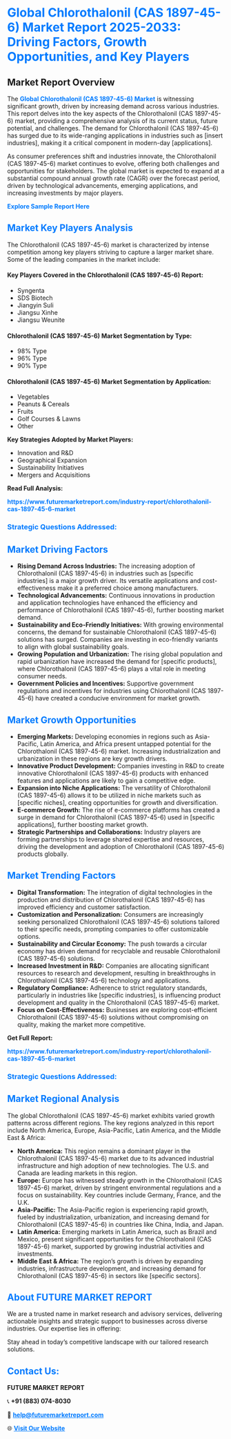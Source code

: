 <h1 style="color: #007BFF;">Global Chlorothalonil (CAS 1897-45-6) Market Report 2025-2033: Driving Factors, Growth Opportunities, and Key Players</h1>

<section id="overview">
<h2>Market Report Overview</h2>
<p>The <a href="https://www.futuremarketreport.com/industry-report/chlorothalonil-cas-1897-45-6-market" style="color: #007BFF; text-decoration: none;"><strong>Global Chlorothalonil (CAS 1897-45-6) Market</strong></a> is witnessing significant growth, driven by increasing demand across various industries. This report delves into the key aspects of the Chlorothalonil (CAS 1897-45-6) market, providing a comprehensive analysis of its current status, future potential, and challenges. The demand for Chlorothalonil (CAS 1897-45-6) has surged due to its wide-ranging applications in industries such as [insert industries], making it a critical component in modern-day [applications].</p>
<p>As consumer preferences shift and industries innovate, the Chlorothalonil (CAS 1897-45-6) market continues to evolve, offering both challenges and opportunities for stakeholders. The global market is expected to expand at a substantial compound annual growth rate (CAGR) over the forecast period, driven by technological advancements, emerging applications, and increasing investments by major players.</p>
</section>

<section id="overview">
<p><a href="https://www.futuremarketreport.com/request-sample/reportId=28262" style="color: #007BFF; text-decoration: none;"><strong>Explore Sample Report Here</strong></a></p>
</section>

<section id="key-players">
<h2 style="color: #007BFF;">Market Key Players Analysis</h2>
<p>The Chlorothalonil (CAS 1897-45-6) market is characterized by intense competition among key players striving to capture a larger market share. Some of the leading companies in the market include:</p>
<h4>Key Players Covered in the Chlorothalonil (CAS 1897-45-6) Report:</h4>
<ul><li>Syngenta</li><li>SDS Biotech</li><li>Jiangyin Suli</li><li>Jiangsu Xinhe</li><li>Jiangsu Weunite</li></ul>
<h4>Chlorothalonil (CAS 1897-45-6) Market Segmentation by Type:</h4>
<ul><li>98% Type</li><li>96% Type</li><li>90% Type</li></ul>

<h4>Chlorothalonil (CAS 1897-45-6) Market Segmentation by Application:</h4>
<ul><li>Vegetables</li><li>Peanuts &amp; Cereals</li><li>Fruits</li><li>Golf Courses &amp; Lawns</li><li>Other</li></ul>
<p><strong>Key Strategies Adopted by Market Players:</strong></p>
<ul>
<li>Innovation and R&D</li>
<li>Geographical Expansion</li>
<li>Sustainability Initiatives</li>
<li>Mergers and Acquisitions</li>
</ul>
</section>

<section>
<p><strong>Read Full Analysis: </strong></p><a href="https://www.futuremarketreport.com/industry-report/chlorothalonil-cas-1897-45-6-market" style="color: #007BFF; text-decoration: none;"><strong>https://www.futuremarketreport.com/industry-report/chlorothalonil-cas-1897-45-6-market</strong></a>
<h3 style="color: #007BFF;">Strategic Questions Addressed:</h3>
</section>

<section id="driving-factors">
<h2 style="color: #007BFF;">Market Driving Factors</h2>
<ul>
<li><strong>Rising Demand Across Industries:</strong> The increasing adoption of Chlorothalonil (CAS 1897-45-6) in industries such as [specific industries] is a major growth driver. Its versatile applications and cost-effectiveness make it a preferred choice among manufacturers.</li>
<li><strong>Technological Advancements:</strong> Continuous innovations in production and application technologies have enhanced the efficiency and performance of Chlorothalonil (CAS 1897-45-6), further boosting market demand.</li>
<li><strong>Sustainability and Eco-Friendly Initiatives:</strong> With growing environmental concerns, the demand for sustainable Chlorothalonil (CAS 1897-45-6) solutions has surged. Companies are investing in eco-friendly variants to align with global sustainability goals.</li>
<li><strong>Growing Population and Urbanization:</strong> The rising global population and rapid urbanization have increased the demand for [specific products], where Chlorothalonil (CAS 1897-45-6) plays a vital role in meeting consumer needs.</li>
<li><strong>Government Policies and Incentives:</strong> Supportive government regulations and incentives for industries using Chlorothalonil (CAS 1897-45-6) have created a conducive environment for market growth.</li>
</ul>
</section>

<section id="growth-opportunities">
<h2 style="color: #007BFF;">Market Growth Opportunities</h2>
<ul>
<li><strong>Emerging Markets:</strong> Developing economies in regions such as Asia-Pacific, Latin America, and Africa present untapped potential for the Chlorothalonil (CAS 1897-45-6) market. Increasing industrialization and urbanization in these regions are key growth drivers.</li>
<li><strong>Innovative Product Development:</strong> Companies investing in R&D to create innovative Chlorothalonil (CAS 1897-45-6) products with enhanced features and applications are likely to gain a competitive edge.</li>
<li><strong>Expansion into Niche Applications:</strong> The versatility of Chlorothalonil (CAS 1897-45-6) allows it to be utilized in niche markets such as [specific niches], creating opportunities for growth and diversification.</li>
<li><strong>E-commerce Growth:</strong> The rise of e-commerce platforms has created a surge in demand for Chlorothalonil (CAS 1897-45-6) used in [specific applications], further boosting market growth.</li>
<li><strong>Strategic Partnerships and Collaborations:</strong> Industry players are forming partnerships to leverage shared expertise and resources, driving the development and adoption of Chlorothalonil (CAS 1897-45-6) products globally.</li>
</ul>
</section>

<section id="trending-factors">
<h2 style="color: #007BFF;">Market Trending Factors</h2>
<ul>
<li><strong>Digital Transformation:</strong> The integration of digital technologies in the production and distribution of Chlorothalonil (CAS 1897-45-6) has improved efficiency and customer satisfaction.</li>
<li><strong>Customization and Personalization:</strong> Consumers are increasingly seeking personalized Chlorothalonil (CAS 1897-45-6) solutions tailored to their specific needs, prompting companies to offer customizable options.</li>
<li><strong>Sustainability and Circular Economy:</strong> The push towards a circular economy has driven demand for recyclable and reusable Chlorothalonil (CAS 1897-45-6) solutions.</li>
<li><strong>Increased Investment in R&D:</strong> Companies are allocating significant resources to research and development, resulting in breakthroughs in Chlorothalonil (CAS 1897-45-6) technology and applications.</li>
<li><strong>Regulatory Compliance:</strong> Adherence to strict regulatory standards, particularly in industries like [specific industries], is influencing product development and quality in the Chlorothalonil (CAS 1897-45-6) market.</li>
<li><strong>Focus on Cost-Effectiveness:</strong> Businesses are exploring cost-efficient Chlorothalonil (CAS 1897-45-6) solutions without compromising on quality, making the market more competitive.</li>
</ul>
</section>

<section>
<p><strong>Get Full Report: </strong></p><a href="https://www.futuremarketreport.com/industry-report/chlorothalonil-cas-1897-45-6-market" style="color: #007BFF; text-decoration: none;"><strong>https://www.futuremarketreport.com/industry-report/chlorothalonil-cas-1897-45-6-market</strong></a>
<h3 style="color: #007BFF;">Strategic Questions Addressed:</h3>
</section>


<section id="regional-analysis">
<h2 style="color: #007BFF;">Market Regional Analysis</h2>
<p>The global Chlorothalonil (CAS 1897-45-6) market exhibits varied growth patterns across different regions. The key regions analyzed in this report include North America, Europe, Asia-Pacific, Latin America, and the Middle East & Africa:</p>
<ul>
<li><strong>North America:</strong> This region remains a dominant player in the Chlorothalonil (CAS 1897-45-6) market due to its advanced industrial infrastructure and high adoption of new technologies. The U.S. and Canada are leading markets in this region.</li>
<li><strong>Europe:</strong> Europe has witnessed steady growth in the Chlorothalonil (CAS 1897-45-6) market, driven by stringent environmental regulations and a focus on sustainability. Key countries include Germany, France, and the U.K.</li>
<li><strong>Asia-Pacific:</strong> The Asia-Pacific region is experiencing rapid growth, fueled by industrialization, urbanization, and increasing demand for Chlorothalonil (CAS 1897-45-6) in countries like China, India, and Japan.</li>
<li><strong>Latin America:</strong> Emerging markets in Latin America, such as Brazil and Mexico, present significant opportunities for the Chlorothalonil (CAS 1897-45-6) market, supported by growing industrial activities and investments.</li>
<li><strong>Middle East & Africa:</strong> The region’s growth is driven by expanding industries, infrastructure development, and increasing demand for Chlorothalonil (CAS 1897-45-6) in sectors like [specific sectors].</li>
</ul>
</section>

<footer>
<h2 style="color: #007BFF;">About FUTURE MARKET REPORT</h2>
<p>We are a trusted name in market research and advisory services, delivering actionable insights and strategic support to businesses across diverse industries. Our expertise lies in offering:</p>

<p>Stay ahead in today’s competitive landscape with our tailored research solutions.</p>

<h2 style="color: #007BFF;">Contact Us:</h2>
<p><strong>FUTURE MARKET REPORT</strong></p>
<p>📞 <strong>+91 (883) 074-8030</strong></p>
<p>📧 <strong><a href="mailto:help@futuremarketreport.com" style="color: #007BFF;">help@futuremarketreport.com</a></strong></p>
<p>🌐 <strong><a href="https://www.futuremarketreport.com/" style="color: #007BFF;">Visit Our Website</a></strong></p>
</footer>